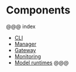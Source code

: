 # Components

@@@ index
* [CLI](cli.md)
* [Manager](manager.md)
* [Gateway](gateway.md)
* [Monitoring](monitoring.md)
* [Model runtimes](runtimes.md)
@@@
